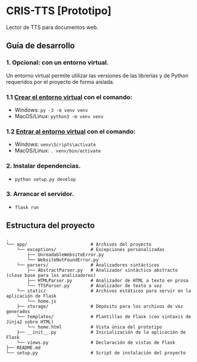 # CRIS-TTS \[Prototipo\]

Lector de TTS para documentos web.

## Guía de desarrollo

### 1. Opcional: con un entorno virtual.
Un entorno virtual permite utilizar las versiones de las librerías y de Python requeridos por el proyecto de forma aislada.

### 1.1 [Crear el entorno virtual](https://flask.palletsprojects.com/en/2.0.x/installation/#create-an-environment) con el comando:

- Windows: ```py -3 -m venv venv```
- MacOS/Linux: ```python3 -m venv venv```

### 1.2 [Entrar al entorno virtual](https://flask.palletsprojects.com/en/2.0.x/installation/#activate-the-environment) con el comando:

- Windows: ```venv\Scripts\activate```
- MacOS/Linux: ```. venv/bin/activate```

### 2. Instalar dependencias.

- ```python setup.py develop```

### 3. Arrancar el servidor.

- ```flask run```

## Estructura del proyecto

    .
    └── app/                        # Archivos del proyecto
        └── exceptions/             # Excepciones personalizadas
            ├── UnreadableWebsiteError.py
            └── WebsiteNotFoundError.py
        └── parsers/                # Analizadores sintácticos
            ├── AbstractParser.py   # Analizador sintáctico abstracto (clase base para los analizadores)
            ├── HTMLParser.py       # Analizador de HTML a texto en prosa
            └── TTSParser.py        # Analizador de texto a voz
        └── static/                 # Archivos estáticos para servir en la aplicación de Flask
            └── home.js
        ├── storage/                # Depósito para los archivos de voz generados
        └── templates/              # Plantillas de Flask (con sintaxis de Jinja2 sobre HTML)
            └── home.html           # Vista única del prototipo
        ├── __init__.py             # Inicialización de la aplicación de Flask
        └── views.py                # Declaración de vistas de Flask
    ├── README.md
    └── setup.py                    # Script de instalación del proyecto